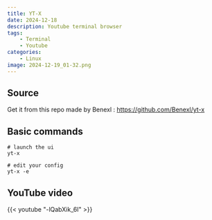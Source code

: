 ```yaml
---
title: YT-X
date: 2024-12-18
description: Youtube terminal browser
tags:
    - Terminal
    - Youtube
categories:
    - Linux
image: 2024-12-19_01-32.png
---
```


## Source

Get it from this repo made by Benexl :
https://github.com/Benexl/yt-x

## Basic commands
```
# launch the ui
yt-x

# edit your config
yt-x -e
```

## YouTube video

{{< youtube "-lQabXik_6I" >}}
